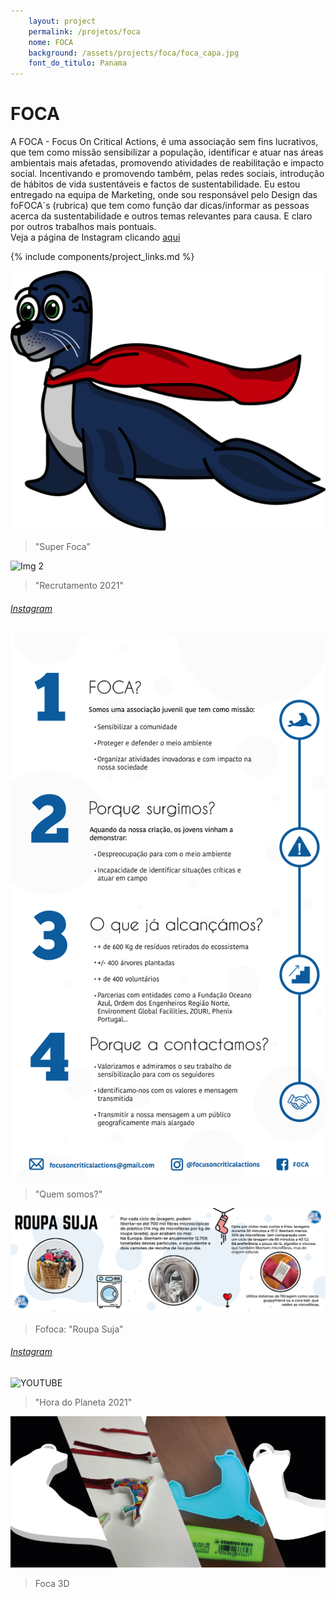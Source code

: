 ```yaml
---
    layout: project
    permalink: /projetos/foca
    nome: FOCA
    background: /assets/projects/foca/foca_capa.jpg
    font_do_titulo: Panama
---
```


# FOCA

A FOCA - Focus On Critical Actions, é uma associação sem fins lucrativos, que tem como missão sensibilizar a população, identificar e atuar nas áreas ambientais mais afetadas, promovendo atividades de reabilitação e impacto social. Incentivando e promovendo também, pelas redes sociais, introdução de hábitos de vida sustentáveis e factos de sustentabilidade.
Eu estou entregado na equipa de Marketing, onde sou responsável pelo Design das foFOCA´s (rubrica) que tem como função dar dicas/informar as pessoas acerca da sustentabilidade e outros temas relevantes para causa. E claro por outros trabalhos mais pontuais. 
<br>Veja a página de Instagram clicando [aqui](https://www.instagram.com/focusoncriticalactions/)

{% include components/project_links.md %}

![Img 1](/assets/projects/foca/SuuperFocaa.png)
> "Super Foca"

![Img 2](/assets/projects/foca/Recrutamento.jpg)
> "Recrutamento 2021"

###### [Instagram](https://www.instagram.com/p/CVLy7C5I34a/)

![Img 3](/assets/projects/foca/Embaixadora.jpg)
> "Quem somos?"

![Img 4](/assets/projects/foca/roupasuja.jpg)
> Fofoca: "Roupa Suja"

###### [Instagram](https://www.instagram.com/p/CI4AWTnnFPL/)

![YOUTUBE](https://www.youtube.com/embed/RSGUHCGhyv8)
> "Hora do Planeta 2021"

![Img 5](/assets/projects/foca/foca3d.jpg)
> Foca 3D